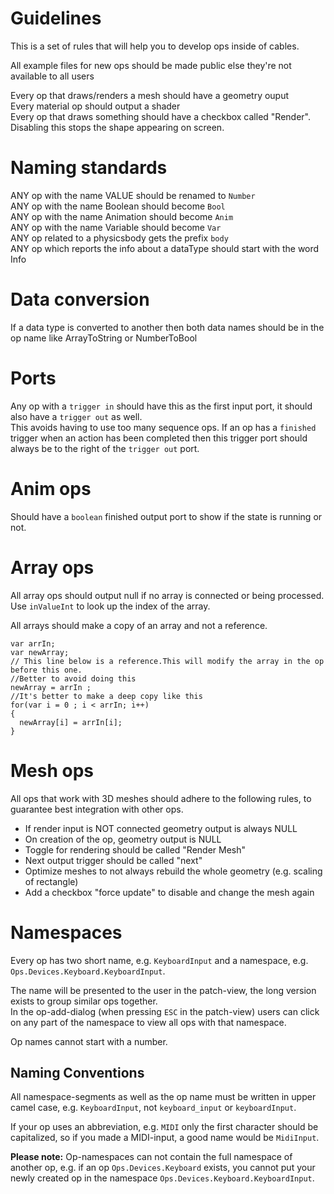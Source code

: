 # Guidelines
This is a set of rules that will help you to develop ops inside of cables.

All example files for new ops should be made public else they're not available to all users

Every op that draws/renders a mesh should have a geometry ouput<br>
Every material op should output a shader <br>
Every op that draws something should have a checkbox called "Render". Disabling this stops the shape appearing on screen.

# Naming standards
ANY op with the name VALUE should be renamed to `Number`<br>
ANY op with the name Boolean should become `Bool`<br>
ANY op with the name Animation should become `Anim`<br>
ANY op with the name Variable should become `Var`<br>
ANY op related to a physicsbody gets the prefix `body`<br>
ANY op which reports the info about a dataType should start with the word Info

# Data conversion
If a data type is converted to another then both data names should be in the op name like ArrayToString or NumberToBool

# Ports
Any op with a `trigger in` should have this as the first input port, it should also have a `trigger out` as well.<br>
This avoids having to use too many sequence ops.
If an op has a `finished` trigger when an action has been completed then this trigger port should always be to the right of the `trigger out` port.

# Anim ops
Should have a `boolean` finished output port to show if the state is running or not.

# Array ops
All array ops should output null if no array is connected or being processed.<br>
Use `inValueInt` to look up the index of the array.<br>

All arrays should make a copy of an array and not a reference.

```
var arrIn;
var newArray;
// This line below is a reference.This will modify the array in the op before this one.
//Better to avoid doing this
newArray = arrIn ;
//It's better to make a deep copy like this
for(var i = 0 ; i < arrIn; i++)
{
  newArray[i] = arrIn[i];
}
```

# Mesh ops
All ops that work with 3D meshes should adhere to the following rules, to guarantee best integration with other ops.

- If render input is NOT connected geometry output is always NULL
- On creation of the op, geometry output is NULL
- Toggle for rendering should be called "Render Mesh"
- Next output trigger should be called "next"
- Optimize meshes to not always rebuild the whole geometry (e.g. scaling of rectangle)
- Add a checkbox "force update" to disable and change the mesh again

# Namespaces

Every op has two short name, e.g. `KeyboardInput` and a namespace, e.g. `Ops.Devices.Keyboard.KeyboardInput`.

The name will be presented to the user in the patch-view, the long version exists to group similar ops together.<br>
In the op-add-dialog (when pressing `ESC` in the patch-view) users can click on any part of the namespace to view all ops with that namespace.

Op names cannot start with a number.

## Naming Conventions

All namespace-segments as well as the op name must be written in upper camel case, e.g. `KeyboardInput`, not `keyboard_input` or `keyboardInput`.

If your op uses an abbreviation, e.g. `MIDI` only the first character should be capitalized, so if you made a MIDI-input, a good name would be `MidiInput`.

**Please note:** Op-namespaces can not contain the full namespace of another op, e.g. if an op `Ops.Devices.Keyboard` exists, you cannot put your newly created op in the namespace `Ops.Devices.Keyboard.KeyboardInput`.


